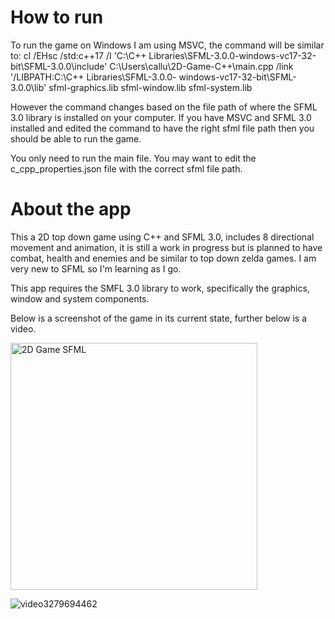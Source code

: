 # How to run
To run the game on Windows I am using MSVC, the command will be similar to:
  cl /EHsc /std:c++17 /I 'C:\C++ Libraries\SFML-3.0.0-windows-vc17-32-bit\SFML-3.0.0\include' C:\Users\callu\2D-Game-C++\main.cpp /link '/LIBPATH:C:\C++ Libraries\SFML-3.0.0-     windows-vc17-32-bit\SFML-3.0.0\lib' sfml-graphics.lib sfml-window.lib sfml-system.lib
  
However the command changes based on the file path of where the SFML 3.0 library is installed on your computer.
If you have MSVC and SFML 3.0 installed and edited the command to have the right sfml file path then you should be able to run the game.

You only need to run the main file.
You may want to edit the c_cpp_properties.json file with the correct sfml file path.

# About the app
This a 2D top down game using C++ and SFML 3.0, includes 8 directional movement and animation, it is still a work in progress but is planned to have combat, health and enemies and be similar to top down zelda games. I am very new to SFML so I'm learning as I go.

This app requires the SMFL 3.0 library to work, specifically the graphics, window and system components.

Below is a screenshot of the game in its current state, further below is a video.

<img width="395" alt="2D Game SFML" src="https://github.com/user-attachments/assets/78444bac-4418-441f-b92b-858ecac660cd" />

![video3279694462](https://github.com/user-attachments/assets/a0c55427-53c4-4239-acf4-ca926e631543)


